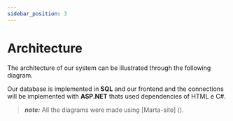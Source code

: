 ```yaml
---
sidebar_position: 3
---
```


# Architecture

The architecture of our system can be illustrated through the following diagram.

Our database is implemented in **SQL** and our frontend and the connections will be implemented with **ASP.NET** thats used dependencies of HTML e C#.

> **_note:_**  All the diagrams were made using [Marta-site] ().